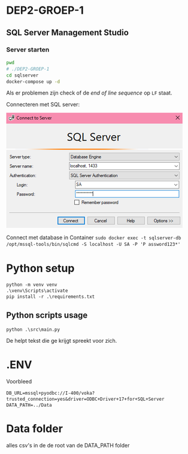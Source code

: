 # DEP2-GROEP-1

## SQL Server Management Studio

### Server starten

```sh
pwd
# ./DEP2-GROEP-1
cd sqlserver
docker-compose up -d
```

Als er problemen zijn check of de _end of line sequence_ op `LF` staat.

Connecteren met SQL server:

![SSMS](img/SSMS.png)

Connect met database in Container
`sudo docker exec -t sqlserver-db /opt/mssql-tools/bin/sqlcmd -S localhost -U SA -P 'P
assword123*'`
# Python setup

```console
python -m venv venv
.\venv\Scripts\activate
pip install -r .\requirements.txt
```

## Python scripts usage

```
python .\src\main.py
```

De helpt tekst die ge krijgt spreekt voor zich.

# .ENV

Voorbleed

```env
DB_URL=mssql+pyodbc://I-400/voka?trusted_connection=yes&driver=ODBC+Driver+17+for+SQL+Server
DATA_PATH=../Data
```

# Data folder

alles csv's in de de root van de DATA_PATH folder
